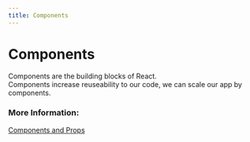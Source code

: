 ```yaml
---
title: Components
---
```


# Components

Components are the building blocks of React.  
Components  increase reuseability to our code, we can scale our app by components.

### More Information:

<a href='https://reactjs.org/docs/components-and-props.html' target='_blank' rel='nofollow'>Components and Props</a>
<br />
